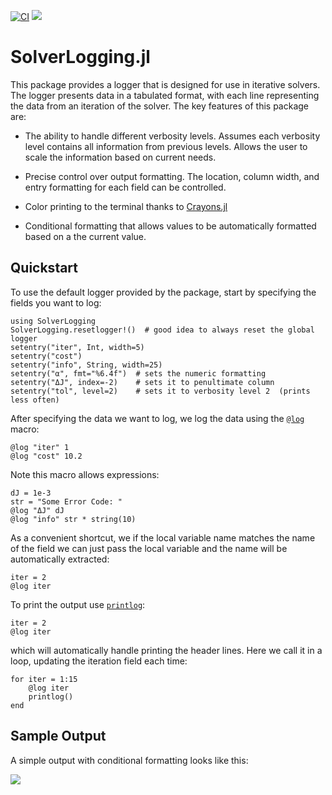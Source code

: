 [![CI](https://github.com/bjack205/SolverLogging.jl/actions/workflows/CI.yml/badge.svg)](https://github.com/bjack205/SolverLogging.jl/actions/workflows/CI.yml)
[![](https://img.shields.io/badge/docs-dev-blue.svg)](https://bjack205.github.io/SolverLogging.jl/)

# SolverLogging.jl
This package provides a logger that is designed for use in iterative solvers.
The logger presents data in a tabulated format, with each line representing 
the data from an iteration of the solver. The key features of this package are:

* The ability to handle different verbosity levels. Assumes each verbosity level 
  contains all information from previous levels. Allows the user to scale the 
  information based on current needs.

* Precise control over output formatting. The location, column width, and entry
  formatting for each field can be controlled.

* Color printing to the terminal thanks to [Crayons.jl](https://github.com/KristofferC/Crayons.jl)

* Conditional formatting that allows values to be automatically formatted 
  based on a the current value.

## Quickstart
To use the default logger provided by the package, start by specifying the fields
you want to log:

```@example quickstart; continued=true
using SolverLogging
SolverLogging.resetlogger!()  # good idea to always reset the global logger
setentry("iter", Int, width=5)
setentry("cost")
setentry("info", String, width=25) 
setentry("α", fmt="%6.4f")  # sets the numeric formatting
setentry("ΔJ", index=-2)    # sets it to penultimate column
setentry("tol", level=2)    # sets it to verbosity level 2  (prints less often)
```
After specifying the data we want to log, we log the data using the [`@log`](@ref)
macro:
```@example quickstart; continued=true
@log "iter" 1
@log "cost" 10.2
```
Note this macro allows expressions:
```@example quickstart; continued=true
dJ = 1e-3
str = "Some Error Code: "
@log "ΔJ" dJ
@log "info" str * string(10)
```
As a convenient shortcut, we if the local variable name matches the name of the field
we can just pass the local variable and the name will be automatically extracted:
```@example quickstart; continued=true
iter = 2
@log iter 
```
To print the output use [`printlog`](@ref):
```@example quickstart; continued=true
iter = 2
@log iter 
```
which will automatically handle printing the header lines. Here we call it in a loop,
updating the iteration field each time:
```@example quickstart; continued=false
for iter = 1:15
    @log iter
    printlog()
end
```


## Sample Output
A simple output with conditional formatting looks like this:

![](https://github.com/bjack205/SolverLogging.jl/blob/ex2/docs/src/sample_output.png)
